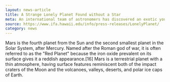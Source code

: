 ```yaml
---
layout: news-article
title: A Strange Lonely Planet Found without a Star
meta: An international team of astronomers has discovered an exotic young planet that is not orbiting a star.
source: https://www.ifa.hawaii.edu/info/press-releases/LonelyPlanet/
category: news
---
```


Mars is the fourth planet from the Sun and the second smallest planet in the Solar System, after Mercury. Named after the Roman god of war, it is often referred to as the "Red Planet" because the iron oxide prevalent on its surface gives it a reddish appearance.[16] Mars is a terrestrial planet with a thin atmosphere, having surface features reminiscent both of the impact craters of the Moon and the volcanoes, valleys, deserts, and polar ice caps of Earth.
